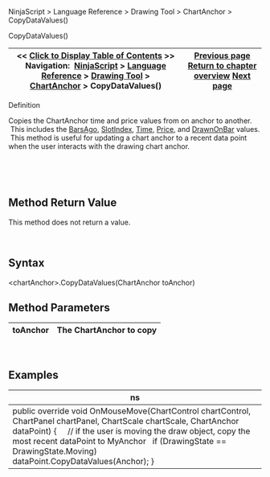 ﻿


NinjaScript \> Language Reference \> Drawing Tool \> ChartAnchor \> CopyDataValues()






















CopyDataValues()







| \<\< [Click to Display Table of Contents](copydatavalues.md) \>\> **Navigation:**     [NinjaScript](ninjascript.md) \> [Language Reference](language_reference_wip.md) \> [Drawing Tool](drawing_tools.md) \> [ChartAnchor](chartanchor.md) \> CopyDataValues() | [Previous page](chartanchor.md) [Return to chapter overview](chartanchor.md) [Next page](displayname.md) |
| --- | --- |











Definition  

Copies the ChartAnchor time and price values from on anchor to another.  This includes the [BarsAgo](barsago.md), [SlotIndex](barindex.md), [Time](time.md), [Price](price.md), and [DrawnOnBar](drawnonbar.md) values.  This method is useful for updating a chart anchor to a recent data point when the user interacts with the drawing chart anchor.  


 


 


## Method Return Value


This method does not return a value.


 


## 


## Syntax


\<chartAnchor\>.CopyDataValues(ChartAnchor toAnchor)


## 


## 


## Method Parameters




| toAnchor | The ChartAnchor to copy |
| --- | --- |



 


## 


## Examples




| ns |
| --- |
| public override void OnMouseMove(ChartControl chartControl, ChartPanel chartPanel, ChartScale chartScale, ChartAnchor dataPoint) {       // if the user is moving the draw object, copy the most recent dataPoint to MyAnchor    if (DrawingState \=\= DrawingState.Moving)               dataPoint.CopyDataValues(Anchor); } |









